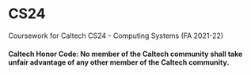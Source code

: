 # CS24
Coursework for Caltech CS24 - Computing Systems (FA 2021-22)

#### Caltech Honor Code: No member of the Caltech community shall take unfair advantage of any other member of the Caltech community.
